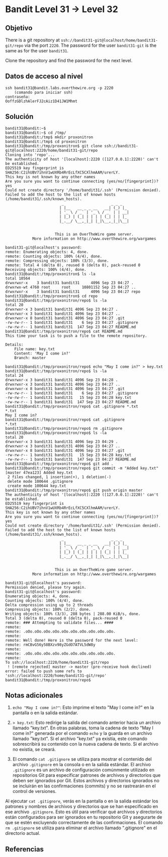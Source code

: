 # Bandit Level 31 → Level 32
## Objetivo
There is a git repository at `ssh://bandit31-git@localhost/home/bandit31-git/repo` via the port `2220`. The password for the user `bandit31-git` is the same as for the user `bandit31`.

Clone the repository and find the password for the next level.
## Datos de acceso al nivel
```
ssh bandit31@bandit.labs.overthewire.org -p 2220 
	(comando para iniciar ssh)
contraseña: 
OoffzGDlzhAlerFJ2cAiz1D41JW1Mhmt
```
## Solución 
```pwd
bandit31@bandit:~$
bandit31@bandit:~$ cd /tmp/
bandit31@bandit:/tmp$ mkdir proxonitron
bandit31@bandit:/tmp$ cd proxonitron
bandit31@bandit:/tmp/proxonitron$ git clone ssh://bandit31-git@localhost:2220/home/bandit31-git/repo
Cloning into 'repo'...
The authenticity of host '[localhost]:2220 ([127.0.0.1]:2220)' can't be established.
ED25519 key fingerprint is SHA256:C2ihUBV7ihnV1wUXRb4RrEcLfXC5CXlhmAAM/urerLY.
This key is not known by any other names
Are you sure you want to continue connecting (yes/no/[fingerprint])? yes
Could not create directory '/home/bandit31/.ssh' (Permission denied).
Failed to add the host to the list of known hosts (/home/bandit31/.ssh/known_hosts).
                         _                     _ _ _
                        | |__   __ _ _ __   __| (_) |_
                        | '_ \ / _` | '_ \ / _` | | __|
                        | |_) | (_| | | | | (_| | | |_
                        |_.__/ \__,_|_| |_|\__,_|_|\__|


                      This is an OverTheWire game server.
            More information on http://www.overthewire.org/wargames

bandit31-git@localhost's password:
remote: Enumerating objects: 4, done.
remote: Counting objects: 100% (4/4), done.
remote: Compressing objects: 100% (3/3), done.
remote: Total 4 (delta 0), reused 0 (delta 0), pack-reused 0
Receiving objects: 100% (4/4), done.
bandit31@bandit:/tmp/proxonitron$ ls -la
total 10564
drwxrwxr-x    3 bandit31 bandit31     4096 Sep 23 04:27 .
drwxrwx-wt 4760 root     root     10801152 Sep 23 04:27 ..
drwxrwxr-x    3 bandit31 bandit31     4096 Sep 23 04:27 repo
bandit31@bandit:/tmp/proxonitron$ cd repo
bandit31@bandit:/tmp/proxonitron/repo$ ls -la
total 20
drwxrwxr-x 3 bandit31 bandit31 4096 Sep 23 04:27 .
drwxrwxr-x 3 bandit31 bandit31 4096 Sep 23 04:27 ..
drwxrwxr-x 8 bandit31 bandit31 4096 Sep 23 04:27 .git
-rw-rw-r-- 1 bandit31 bandit31    6 Sep 23 04:27 .gitignore
-rw-rw-r-- 1 bandit31 bandit31  147 Sep 23 04:27 README.md
bandit31@bandit:/tmp/proxonitron/repo$ cat README.md
This time your task is to push a file to the remote repository.

Details:
    File name: key.txt
    Content: 'May I come in?'
    Branch: master

bandit31@bandit:/tmp/proxonitron/repo$ echo "May I come in?" > key.txt
bandit31@bandit:/tmp/proxonitron/repo$ ls -la
total 24
drwxrwxr-x 3 bandit31 bandit31 4096 Sep 23 04:28 .
drwxrwxr-x 3 bandit31 bandit31 4096 Sep 23 04:27 ..
drwxrwxr-x 8 bandit31 bandit31 4096 Sep 23 04:27 .git
-rw-rw-r-- 1 bandit31 bandit31    6 Sep 23 04:27 .gitignore
-rw-rw-r-- 1 bandit31 bandit31   15 Sep 23 04:28 key.txt
-rw-rw-r-- 1 bandit31 bandit31  147 Sep 23 04:27 README.md
bandit31@bandit:/tmp/proxonitron/repo$ cat .gitignore *.txt
*.txt
May I come in?
bandit31@bandit:/tmp/proxonitron/repo$ cat .gitignore
*.txt
bandit31@bandit:/tmp/proxonitron/repo$ rm .gitignore
bandit31@bandit:/tmp/proxonitron/repo$ ls -la
total 20
drwxrwxr-x 3 bandit31 bandit31 4096 Sep 23 04:29 .
drwxrwxr-x 3 bandit31 bandit31 4096 Sep 23 04:27 ..
drwxrwxr-x 8 bandit31 bandit31 4096 Sep 23 04:27 .git
-rw-rw-r-- 1 bandit31 bandit31   15 Sep 23 04:28 key.txt
-rw-rw-r-- 1 bandit31 bandit31  147 Sep 23 04:27 README.md
bandit31@bandit:/tmp/proxonitron/repo$ git add .
bandit31@bandit:/tmp/proxonitron/repo$ git commit -m "Added key.txt"
[master 47ea123] Added key.txt
 2 files changed, 1 insertion(+), 1 deletion(-)
 delete mode 100644 .gitignore
 create mode 100644 key.txt
bandit31@bandit:/tmp/proxonitron/repo$ git push origin master
The authenticity of host '[localhost]:2220 ([127.0.0.1]:2220)' can't be established.
ED25519 key fingerprint is SHA256:C2ihUBV7ihnV1wUXRb4RrEcLfXC5CXlhmAAM/urerLY.
This key is not known by any other names
Are you sure you want to continue connecting (yes/no/[fingerprint])? yes
Could not create directory '/home/bandit31/.ssh' (Permission denied).
Failed to add the host to the list of known hosts (/home/bandit31/.ssh/known_hosts).
                         _                     _ _ _
                        | |__   __ _ _ __   __| (_) |_
                        | '_ \ / _` | '_ \ / _` | | __|
                        | |_) | (_| | | | | (_| | | |_
                        |_.__/ \__,_|_| |_|\__,_|_|\__|


                      This is an OverTheWire game server.
            More information on http://www.overthewire.org/wargames

bandit31-git@localhost's password:
Permission denied, please try again.
bandit31-git@localhost's password:
Enumerating objects: 4, done.
Counting objects: 100% (4/4), done.
Delta compression using up to 2 threads
Compressing objects: 100% (2/2), done.
Writing objects: 100% (3/3), 288 bytes | 288.00 KiB/s, done.
Total 3 (delta 0), reused 0 (delta 0), pack-reused 0
remote: ### Attempting to validate files... ####
remote:
remote: .oOo.oOo.oOo.oOo.oOo.oOo.oOo.oOo.oOo.oOo.
remote:
remote: Well done! Here is the password for the next level:
remote: rmCBvG56y58BXzv98yZGdO7ATVL5dW8y
remote:
remote: .oOo.oOo.oOo.oOo.oOo.oOo.oOo.oOo.oOo.oOo.
remote:
To ssh://localhost:2220/home/bandit31-git/repo
 ! [remote rejected] master -> master (pre-receive hook declined)
error: failed to push some refs to 'ssh://localhost:2220/home/bandit31-git/repo'
bandit31@bandit:/tmp/proxonitron/repo$
```
## Notas adicionales
1. `echo "May I come in?"`: Esto imprime el texto "May I come in?" en la pantalla o en la salida estándar.
    
2. `> key.txt`: Esto redirige la salida del comando anterior hacia un archivo llamado "key.txt". En otras palabras, toma la cadena de texto "May I come in?" generada por el comando `echo` y la guarda en un archivo llamado "key.txt". Si el archivo "key.txt" ya existía, este comando sobrescribirá su contenido con la nueva cadena de texto. Si el archivo no existía, se creará.
3. El comando `cat .gitignore` se utiliza para mostrar el contenido del archivo `.gitignore` en la consola o en la salida estándar. El archivo `.gitignore` es un archivo de configuración comúnmente utilizado en repositorios Git para especificar patrones de archivos y directorios que deben ser ignorados por Git. Estos archivos y directorios ignorados no se incluirán en las confirmaciones (commits) y no se rastrearán en el control de versiones.

Al ejecutar `cat .gitignore`, verás en la pantalla o en la salida estándar los patrones y nombres de archivos y directorios que se han especificado en ese archivo `.gitignore`. Esto es útil para verificar qué archivos y directorios están configurados para ser ignorados en tu repositorio Git y asegurarte de que se estén excluyendo correctamente de las confirmaciones.
El comando `rm .gitignore` se utiliza para eliminar el archivo llamado ".gitignore" en el directorio actual.


## Referencias